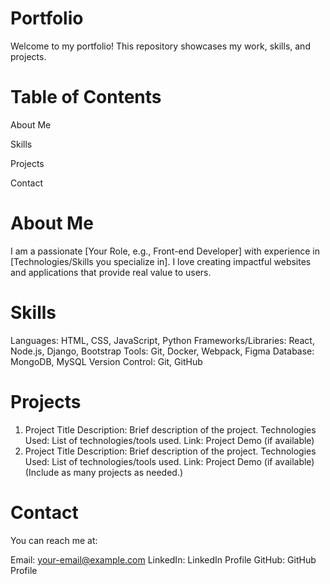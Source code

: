 # Portfolio

Welcome to my portfolio! This repository showcases my work, skills, and projects.

# Table of Contents
About Me

Skills

Projects

Contact


# About Me
I am a passionate [Your Role, e.g., Front-end Developer] with experience in [Technologies/Skills you specialize in]. I love creating impactful websites and applications that provide real value to users.

# Skills

Languages: HTML, CSS, JavaScript, Python
Frameworks/Libraries: React, Node.js, Django, Bootstrap
Tools: Git, Docker, Webpack, Figma
Database: MongoDB, MySQL
Version Control: Git, GitHub

# Projects
1. Project Title
Description: Brief description of the project.
Technologies Used: List of technologies/tools used.
Link: Project Demo (if available)
2. Project Title
Description: Brief description of the project.
Technologies Used: List of technologies/tools used.
Link: Project Demo (if available)
(Include as many projects as needed.)

# Contact
You can reach me at:

Email: your-email@example.com
LinkedIn: LinkedIn Profile
GitHub: GitHub Profile
